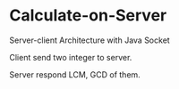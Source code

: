# Calculate-on-Server
Server-client Architecture with Java Socket


Client send two integer to server.

Server respond LCM, GCD of them.
